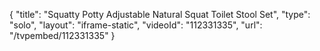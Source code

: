 {
    "title": "Squatty Potty Adjustable Natural Squat Toilet Stool Set",
    "type": "solo",
    "layout": "iframe-static",
    "videoId": "112331335",
    "url": "\/tvpembed\/112331335"
}